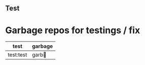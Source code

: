 ## Test  

# Garbage repos for testings / fix

|test |garbage |
|---- | ----|
| test:test | garb🥖 |
